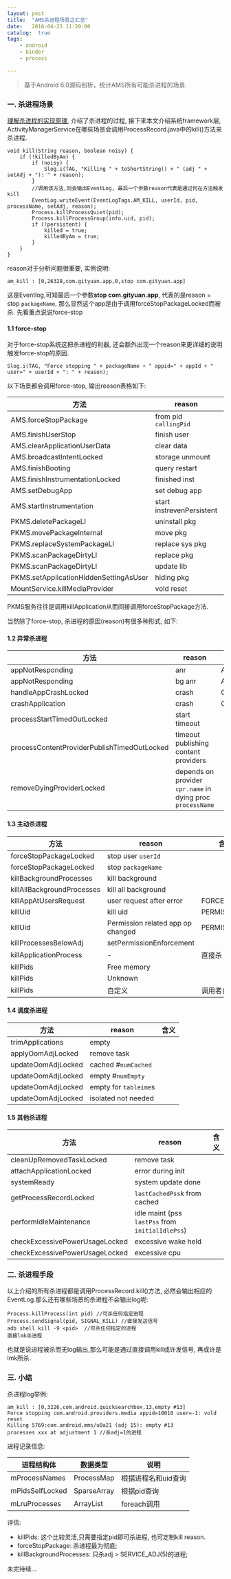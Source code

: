 ```yaml
---
layout: post
title:  "AMS杀进程场景之汇总"
date:   2016-04-23 11:20:00
catalog:  true
tags:
    - android
    - binder
    - process

---
```


> 基于Android 6.0源码剖析，统计AMS所有可能杀进程的场景.



### 一. 杀进程场景

[理解杀进程的实现原理](http://gityuan.com/2016/04/16/kill-signal/), 介绍了杀进程的过程, 接下来本文介绍系统framework层, ActivityManagerService在哪些场景会调用ProcessRecord.java中的kill()方法来杀进程.

    void kill(String reason, boolean noisy) {
        if (!killedByAm) {
            if (noisy) {
                Slog.i(TAG, "Killing " + toShortString() + " (adj " + setAdj + "): " + reason);
            }
            //调用该方法,则会输出EventLog, 最后一个参数reason代表是通过何在方法触发kill
            EventLog.writeEvent(EventLogTags.AM_KILL, userId, pid, processName, setAdj, reason);
            Process.killProcessQuiet(pid);
            Process.killProcessGroup(info.uid, pid);
            if (!persistent) {
                killed = true;
                killedByAm = true;
            }
        }
    }


reason对于分析问题很重要, 实例说明:

    am_kill : [0,26328,com.gityuan.app,0,stop com.gityuan.app]

这是Eventlog,可知最后一个参数**stop com.gityuan.app**, 代表的是reason = stop `packageName`, 那么显然这个app是由于调用forceStopPackageLocked而被杀.
先看重点说说force-stop

#### 1.1 force-stop

对于force-stop系统这把杀进程的利器, 还会额外出现一个reason来更详细的说明触发force-stop的原因.

    Slog.i(TAG, "Force stopping " + packageName + " appid=" + appId + " user=" + userId + ": " + reason);

以下场景都会调用force-stop, 输出reason表格如下:

|方法|reason|含义|
|---|---|---|
|AMS.forceStopPackage|from pid `callingPid`||
|AMS.finishUserStop|finish user||
|AMS.clearApplicationUserData|clear data||
|AMS.broadcastIntentLocked|storage unmount||
|AMS.finishBooting|query restart||
|AMS.finishInstrumentationLocked|finished inst|evenPersistent|
|AMS.setDebugApp|set debug app|evenPersistent|
|AMS.startInstrumentation|start instrevenPersistent|
|PKMS.deletePackageLI|uninstall pkg||
|PKMS.movePackageInternal|move pkg||
|PKMS.replaceSystemPackageLI|replace sys pkg||
|PKMS.scanPackageDirtyLI|replace pkg||
|PKMS.scanPackageDirtyLI|update lib||
|PKMS.setApplicationHiddenSettingAsUser|hiding pkg||
|MountService.killMediaProvider|vold reset||

PKMS服务往往是调用killApplication从而间接调用forceStopPackage方法.

当然除了force-stop, 杀进程的原因(reason)有很多种形式, 如下:

#### 1.2 异常杀进程

|方法|reason|含义|
|---|---|---|
|appNotResponding|anr|ANR|
|appNotResponding|bg anr|ANR|
|handleAppCrashLocked|crash|CRASH|
|crashApplication|crash|CRASH|
|processStartTimedOutLocked|start timeout||
|processContentProviderPublishTimedOutLocked|timeout publishing content providers||
|removeDyingProviderLocked|depends on provider `cpr.name` in dying proc `processName`||


#### 1.3 主动杀进程

|方法|reason|含义|
|---|---|---|
|forceStopPackageLocked|stop user `userId`|
|forceStopPackageLocked|stop `packageName`|
|killBackgroundProcesses|kill background||
|killAllBackgroundProcesses|kill all background||
|killAppAtUsersRequest|user request after error|FORCE_CLOSE|
|killUid|kill uid|PERMISSION|
|killUid|Permission related app op changed|PERMISSION|
|killProcessesBelowAdj|setPermissionEnforcement||
|killApplicationProcess|-|直接杀|
|killPids|Free memory||
|killPids|Unknown||
|killPids|自定义|调用者自定义|

#### 1.4 调度杀进程

|方法|reason|含义|
|---|---|---|
|trimApplications|empty||
|applyOomAdjLocked|remove task||
|updateOomAdjLocked|cached #`numCached`||
|updateOomAdjLocked|empty #`numEmpty`||
|updateOomAdjLocked|empty for `tableime`s||
|updateOomAdjLocked|isolated not needed||


#### 1.5 其他杀进程

|方法|reason|含义|
|---|---|---|
|cleanUpRemovedTaskLocked|remove task||
|attachApplicationLocked|error during init||
|systemReady|system update done||
|getProcessRecordLocked|`lastCachedPss`k from cached||
|performIdleMaintenance|idle maint (pss `lastPss`  from `initialIdlePss`)||
|checkExcessivePowerUsageLocked|excessive wake held ||
|checkExcessivePowerUsageLocked|excessive cpu ||


### 二. 杀进程手段


以上介绍的所有杀进程都是调用ProcessRecord.kill()方法, 必然会输出相应的EventLog.那么还有哪些场景的杀进程不会输出log呢:

	Process.killProcess(int pid) //可杀任何指定进程
    Process.sendSignal(pid, SIGNAL_KILL) //直接发送信号
	adb shell kill -9 <pid>  //可杀任何指定的进程  
    直接lmk杀进程

也就是说进程被杀而无log输出,那么可能是通过直接调用kill或许发信号, 再或许是lmk所杀.
 
### 三. 小结

杀进程log举例:

    am_kill : [0,3226,com.android.quicksearchbox,13,empty #13]
    Force stopping com.android.providers.media appid=10010 user=-1: vold reset
    Killing 5769:com.android.mms/u0a21 (adj 15): empty #13
    processes xxx at adjustment 1 //杀adj=1的进程


进程记录信息:

|进程结构体|数据类型|说明|
|---|---|---|
|mProcessNames| ProcessMap<ProcessRecord>|根据进程名和uid查询|
|mPidsSelfLocked|SparseArray<ProcessRecord>|根据pid查询|
|mLruProcesses| ArrayList<ProcessRecord>|foreach调用|

评估:

- killPids: 这个比较灵活,只需要指定pid即可杀进程, 也可定制kill reason.
- forceStopPackage: 杀进程最为彻底;
- killBackgroundProcesses: 只杀adj > SERVICE_ADJ(5)的进程;


未完待续...